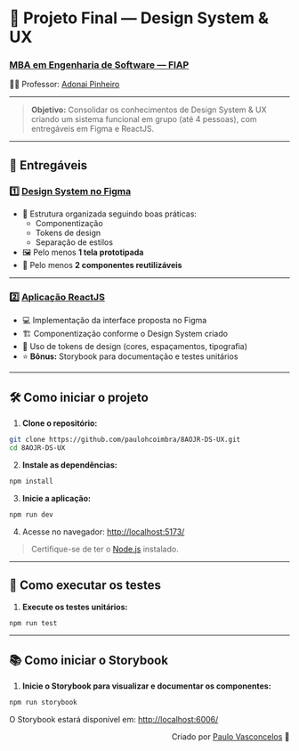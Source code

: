 # 🎨 Projeto Final — Design System & UX

### [MBA em Engenharia de Software — FIAP](https://www.fiap.com.br/mba/mba-em-engenharia-de-software/)  
👨‍🏫 Professor: [Adonai Pinheiro](https://www.linkedin.com/in/adonaipinheiro/)

---

> **Objetivo:** Consolidar os conhecimentos de Design System & UX criando um sistema funcional em grupo (até 4 pessoas), com entregáveis em Figma e ReactJS.

---

## 🚀 Entregáveis

### 1️⃣ [Design System no Figma](https://www.figma.com/design/niCAHygSchFA1sxDAu6ZrC/MBA-8AOJR?node-id=0-1&t=DWrI3W8wwPX1Y7kK-1)
- 📁 Estrutura organizada seguindo boas práticas:
  - Componentização
  - Tokens de design
  - Separação de estilos
- 🖼️ Pelo menos **1 tela prototipada**
- 🧩 Pelo menos **2 componentes reutilizáveis**

---

### 2️⃣ [Aplicação ReactJS](https://github.com/paulohcoimbra/8AOJR-DS-UX)
- 💻 Implementação da interface proposta no Figma
- 🏗️ Componentização conforme o Design System criado
- 🎨 Uso de tokens de design (cores, espaçamentos, tipografia)
- ⭐ **Bônus:** Storybook para documentação e testes unitários

---

## 🛠️ Como iniciar o projeto

1. **Clone o repositório:**
  ```bash
  git clone https://github.com/paulohcoimbra/8AOJR-DS-UX.git
  cd 8AOJR-DS-UX
  ```

2. **Instale as dependências:**
  ```bash
  npm install
  ```

3. **Inicie a aplicação:**
  ```bash
  npm run dev
  ```

4. Acesse no navegador: [http://localhost:5173/](http://localhost:5173/)

>  Certifique-se de ter o [Node.js](https://nodejs.org/) instalado.

---

## 🧪 Como executar os testes

1. **Execute os testes unitários:**
  ```bash
  npm run test
  ```

---

## 📚 Como iniciar o Storybook

1. **Inicie o Storybook para visualizar e documentar os componentes:**
  ```bash
  npm run storybook
  ```

  O Storybook estará disponível em: [http://localhost:6006/](http://localhost:6006/)

<div align="right">

Criado por [Paulo Vasconcelos](https://www.linkedin.com/in/paulo-h-coimbra/) 🚀

</div>